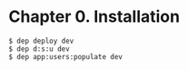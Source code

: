 Chapter 0. Installation
=======================


    $ dep deploy dev
    $ dep d:s:u dev
    $ dep app:users:populate dev